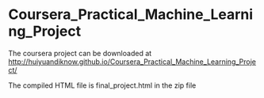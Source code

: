 # Coursera_Practical_Machine_Learning_Project

The coursera project can be downloaded at http://huiyuandiknow.github.io/Coursera_Practical_Machine_Learning_Project/

The compiled HTML file is final_project.html in the zip file

